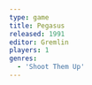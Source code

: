 ```yaml
---
type: game
title: Pegasus
released: 1991
editor: Gremlin
players: 1
genres:
  - 'Shoot Them Up'
---
```

